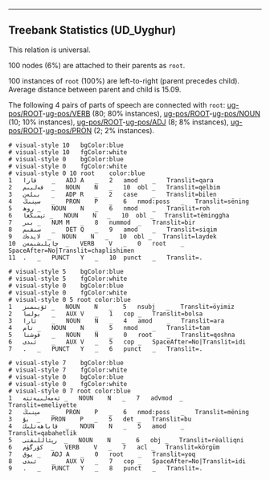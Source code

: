 

--------------------------------------------------------------------------------

## Treebank Statistics (UD_Uyghur)

This relation is universal.

100 nodes (6%) are attached to their parents as `root`.

100 instances of `root` (100%) are left-to-right (parent precedes child).
Average distance between parent and child is 15.09.

The following 4 pairs of parts of speech are connected with `root`: [ug-pos/ROOT]()-[ug-pos/VERB]() (80; 80% instances), [ug-pos/ROOT]()-[ug-pos/NOUN]() (10; 10% instances), [ug-pos/ROOT]()-[ug-pos/ADJ]() (8; 8% instances), [ug-pos/ROOT]()-[ug-pos/PRON]() (2; 2% instances).


~~~ conllu
# visual-style 10	bgColor:blue
# visual-style 10	fgColor:white
# visual-style 0	bgColor:blue
# visual-style 0	fgColor:white
# visual-style 0 10 root	color:blue
1	قارا	_	ADJ	A	_	2	amod	_	Translit=qara
2	قەلبىم	_	NOUN	N	_	10	obl	_	Translit=qelbim
3	بىلەن	_	ADP	R	_	2	case	_	Translit=bilen
4	سېنىڭ	_	PRON	P	_	6	nmod:poss	_	Translit=sëning
5	روھ	_	NOUN	N	_	6	nmod	_	Translit=roh
6	تېمىڭغا	_	NOUN	N	_	10	obl	_	Translit=tëminggha
7	بىر	_	NUM	M	_	8	nummod	_	Translit=bir
8	سىقىم	_	DET	Q	_	9	amod	_	Translit=siqim
9	لايدەك	_	NOUN	N	_	10	obl	_	Translit=laydek
10	چاپلىشىمەن	_	VERB	V	_	0	root	_	SpaceAfter=No|Translit=chaplishimen
11	.	_	PUNCT	Y	_	10	punct	_	Translit=.

~~~


~~~ conllu
# visual-style 5	bgColor:blue
# visual-style 5	fgColor:white
# visual-style 0	bgColor:blue
# visual-style 0	fgColor:white
# visual-style 0 5 root	color:blue
1	ئۆيىمىز	_	NOUN	N	_	5	nsubj	_	Translit=öyimiz
2	بولسا	_	AUX	V	_	1	cop	_	Translit=bolsa
3	ئارا	_	NOUN	N	_	4	amod	_	Translit=ara
4	تام	_	NOUN	N	_	5	nmod	_	Translit=tam
5	قوشنا	_	NOUN	N	_	0	root	_	Translit=qoshna
6	ئىدى	_	AUX	V	_	5	cop	_	SpaceAfter=No|Translit=idi
7	.	_	PUNCT	Y	_	6	punct	_	Translit=.

~~~


~~~ conllu
# visual-style 7	bgColor:blue
# visual-style 7	fgColor:white
# visual-style 0	bgColor:blue
# visual-style 0	fgColor:white
# visual-style 0 7 root	color:blue
1	ئەمەلىيەتتە	_	NOUN	N	_	7	advmod	_	Translit=emeliyette
2	مېنىڭ	_	PRON	P	_	6	nmod:poss	_	Translit=mëning
3	بۇ	_	PRON	P	_	5	det	_	Translit=bu
4	قاباھەتلىك	_	NOUN	N	_	5	amod	_	Translit=qabahetlik
5	رېئاللىقنى	_	NOUN	N	_	6	obj	_	Translit=rëalliqni
6	كۆرگۈم	_	VERB	V	_	7	acl	_	Translit=körgüm
7	يوق	_	ADJ	A	_	0	root	_	Translit=yoq
8	ئىدى	_	AUX	V	_	7	cop	_	SpaceAfter=No|Translit=idi
9	.	_	PUNCT	Y	_	8	punct	_	Translit=.

~~~


